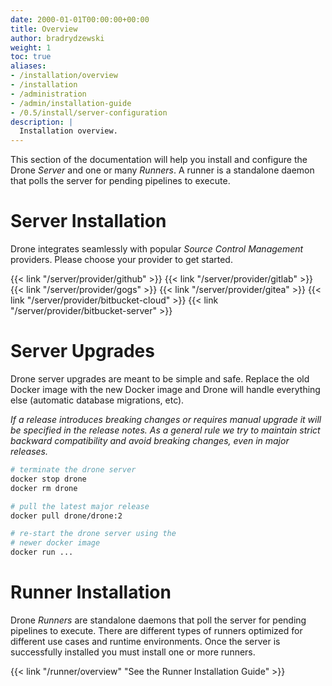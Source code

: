 ```yaml
---
date: 2000-01-01T00:00:00+00:00
title: Overview
author: bradrydzewski
weight: 1
toc: true
aliases:
- /installation/overview
- /installation
- /administration
- /admin/installation-guide
- /0.5/install/server-configuration
description: |
  Installation overview.
---
```


This section of the documentation will help you install and configure the Drone _Server_ and one or many _Runners_. A runner is a standalone daemon that polls the server for pending pipelines to execute.

# Server Installation

Drone integrates seamlessly with popular _Source Control Management_ providers. Please choose your provider to get started.

{{< link "/server/provider/github" >}}
{{< link "/server/provider/gitlab" >}}
{{< link "/server/provider/gogs" >}}
{{< link "/server/provider/gitea" >}}
{{< link "/server/provider/bitbucket-cloud" >}}
{{< link "/server/provider/bitbucket-server" >}}

# Server Upgrades

Drone server upgrades are meant to be simple and safe. Replace the old Docker image with the new Docker image and Drone will handle everything else (automatic database migrations, etc).

_If a release introduces breaking changes or requires manual upgrade it will be specified in the release notes. As a general rule we try to maintain strict backward compatibility and avoid breaking changes, even in major releases._

```sh {linenos=table}
# terminate the drone server
docker stop drone
docker rm drone

# pull the latest major release
docker pull drone/drone:2

# re-start the drone server using the
# newer docker image
docker run ... 
```

# Runner Installation

Drone _Runners_ are standalone daemons that poll the server for pending pipelines to execute. There are different types of runners optimized for different use cases and runtime environments. Once the server is successfully installed you must install one or more runners.

{{< link "/runner/overview" "See the Runner Installation Guide" >}}
